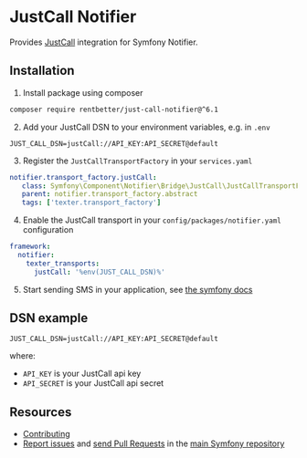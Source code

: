 JustCall Notifier
===============

Provides [JustCall](https://justcall.io/) integration for Symfony Notifier.


Installation
------------

1. Install package using composer

```bash
composer require rentbetter/just-call-notifier@^6.1
```

2. Add your JustCall DSN to your environment variables, e.g. in `.env`

```
JUST_CALL_DSN=justCall://API_KEY:API_SECRET@default
```

3. Register the `JustCallTransportFactory` in your `services.yaml`

```yaml
notifier.transport_factory.justCall:
   class: Symfony\Component\Notifier\Bridge\JustCall\JustCallTransportFactory
   parent: notifier.transport_factory.abstract
   tags: ['texter.transport_factory']
```

4. Enable the JustCall transport in your `config/packages/notifier.yaml` configuration

```yaml
framework:
  notifier:
    texter_transports:
      justCall: '%env(JUST_CALL_DSN)%'
```

5. Start sending SMS in your application, see [the symfony docs](https://symfony.com/doc/current/notifier.html#creating-sending-notifications)


DSN example
-----------

```
JUST_CALL_DSN=justCall://API_KEY:API_SECRET@default
```

where:
 - `API_KEY` is your JustCall api key
 - `API_SECRET` is your JustCall api secret


Resources
---------

 * [Contributing](https://symfony.com/doc/current/contributing/index.html)
 * [Report issues](https://github.com/symfony/symfony/issues) and
   [send Pull Requests](https://github.com/symfony/symfony/pulls)
   in the [main Symfony repository](https://github.com/symfony/symfony)
